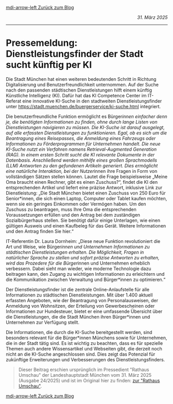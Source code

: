 [<v-icon>mdi-arrow-left</v-icon> Zurück zum Blog](/blog/index.md)

<p align="right"><em>31. März 2025</em></p>

---

# Pressemeldung: Dienstleistungsfinder der Stadt sucht künftig per KI

Die Stadt München hat einen weiteren bedeutenden Schritt in Richtung Digitalisierung und Benutzerfreundlichkeit unternommen. Auf der Suche nach den passenden städtischen Dienstleistungen hilft einem künftig Künstliche Intelligenz (KI). Dafür hat das KI Competence Center im IT-Referat eine innovative KI-Suche in den stadtweiten Dienstleistungsfinder unter https://stadt.muenchen.de/buergerservice/ki-suche.html integriert.

Die benutzerfreundliche Funktion ermöglicht es Bürger*innen einfacher denn je, die benötigten Informationen zu finden, ohne durch lange Listen von Dienstleistungen navigieren zu müssen. Die KI-Suche ist darauf ausgelegt, auf alle erfassten Dienstleistungen zu funktionieren. Egal, ob es sich um die Beantragung eines Reisepasses, die Anmeldung eines Fahrzeugs oder Informationen zu Förderprogrammen für Unternehmen handelt. Die neue KI-Suche nutzt ein Verfahren namens Retrieval-Augmented Generation (RAG). In einem ersten Schritt sucht die KI relevante Dokumente in der Datenbasis. Anschließend werden mithilfe eines großen Sprachmodells (LLM) Antworten zu den gefundenen Artikeln generiert. Dies ermöglicht eine natürliche Interaktion, bei der Nutzer*innen ihre Fragen in Form von vollständigen Sätzen stellen können. Lautet die Frage beispielsweise „Meine Oma braucht einen Rechner, gibt es einen Zuschuss?“, findet die KI den entsprechenden Artikel und liefert eine präzise Antwort, inklusive Link zur Dienstleistung: „Die Stadt München bietet einen Zuschuss von 250 Euro für Senior\*innen, die sich einen Laptop, Computer oder Tablet kaufen möchten, wenn sie ein geringes Einkommen oder Vermögen haben. Um den Zuschuss zu beantragen, muss Ihre Oma die entsprechenden Voraussetzungen erfüllen und den Antrag bei dem zuständigen Sozialbürgerhaus stellen. Sie benötigt dafür einige Unterlagen, wie einen gültigen Ausweis und einen Kaufbeleg für das Gerät. Weitere Informationen und den Antrag finden Sie hier.“

IT-Referentin Dr. Laura Dornheim: „Diese neue Funktion revolutioniert die Art und Weise, wie Bürger*innen und Unternehmen Informationen zu städtischen Dienstleistungen erhalten. Die Möglichkeit, Fragen in natürlicher Sprache zu stellen und sofort präzise Antworten zu erhalten, wird das Prozedere für die Bürger*innen und Unternehmen erheblich verbessern. Dabei sieht man wieder, wie moderne Technologie dazu beitragen kann, den Zugang zu wichtigen Informationen zu erleichtern und die Kommunikation zwischen Verwaltung und Bürger\*innen zu optimieren.“

Der Dienstleistungsfinder ist die zentrale Online-Anlaufstelle für alle Informationen zu städtischen Dienstleistungen. Mit über 1.400 aktuell erfassten Angeboten, wie der Beantragung von Personalausweisen, der Anmeldung von Wohnsitzen, der Erteilung von Gewerbescheinen oder Informationen zur Hundesteuer, bietet er eine umfassende Übersicht über die Dienstleistungen, die die Stadt München ihren Bürger\*innen und Unternehmen zur Verfügung stellt.

Die Informationen, die durch die KI-Suche bereitgestellt werden, sind besonders relevant für die Bürger\*innen Münchens sowie für Unternehmen, die in der Stadt tätig sind. Es ist wichtig zu beachten, dass es für spezielle Themen auch andere Wissensartikel und Webseiten gibt, die derzeit noch nicht an die KI-Suche angeschlossen sind. Dies zeigt das Potenzial für zukünftige Erweiterungen und Verbesserungen des Dienstleistungsfinders.

> Dieser Beitrag erschien ursprünglich im Pressedient "Rathaus Umschau" der Landeshauptstadt München vom 31. März 2025 (Ausgabe 24/2025) und ist im Original hier zu finden: [zur "Rathaus Umschau"](https://ru.muenchen.de/2025/62/Dienstleistungsfinder-der-Stadt-sucht-kuenftig-per-KI-117669).

[<v-icon>mdi-arrow-left</v-icon> Zurück zum Blog](/blog/index.md)
